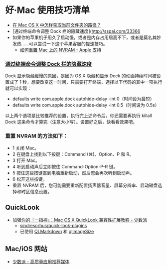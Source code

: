 # 好·Mac 使用技巧清单

- [在 Mac OS X 中怎样获取当前文件夹的路径？](https://www.zhihu.com/question/22883229)
- [通过终端命令调整 Dock 栏的隐藏速度](http://sspai.com/33366
- 如果你的苹果机子用久了启动慢，或者是内存占用居高不下，或者是莫名其妙发热……可以尝试一下这个苹果客服的提速技巧。
	- [如何重置 Mac 上的 NVRAM - Apple 支持](https://support.apple.com/zh-cn/HT204063)


### [通过终端命令调整 Dock 栏的隐藏速度](http://sspai.com/33366)

Dock 显示隐藏缓慢的原因，是因为 OS X 隐藏和显示 Dock 的动画持续时间被设置成了 1 秒，想要改变这一时间，只需要打开终端，选择以下代码的其中一项执行就可以实现：

- defaults write com.apple.dock autohide-delay -int 0（时间设为最短）
- defaults write com.apple.dock autohide-delay -int 0.5（时间设为 0.5s）

以上两个选项是比较推荐的设置，执行完上述命令后，你还需要再执行 killall Dock 这条命令才算完（注意大小写）。设置好之后，快看看效果吧。

### 重置 NVRAM 的方法如下：

* 1 关闭 Mac。 
* 2 在键盘上找到以下按键：Command (⌘)、Option、P 和 R。 
* 3 打开 Mac。 
* 4 听到启动声后立即按住 Command-Option-P-R 键。 
* 5 按住这些按键直到电脑重新启动，然后您会再次听到启动声。 
* 6 松开这些按键。 
* 重置 NVRAM 后，您可能需要重新配置扬声器音量、屏幕分辨率、启动磁盘选择和时区信息设置。


## QuickLook

- [加强你的「一指禅」：Mac OS X QuickLook 兼容性扩展教程 - 少数派](http://sspai.com/31927)
	- [sindresorhus/quick-look-plugins](https://github.com/sindresorhus/quick-look-plugins)
	- 已使用 [QLMarkdown](https://github.com/toland/qlmarkdown) 和 [qlImageSize](https://github.com/Nyx0uf/qlImageSize)


## Mac/iOS 网站

- [少数派 - 高质量应用推荐媒体](http://sspai.com/)



